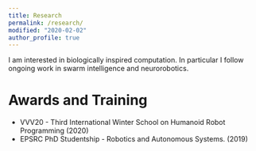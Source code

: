 ```yaml
--- 
title: Research
permalink: /research/
modified: "2020-02-02"
author_profile: true
---
```


I am interested in biologically inspired computation. In particular I follow ongoing work in swarm intelligence and neurorobotics.

# Awards and Training

- VVV20 - Third International Winter School on Humanoid Robot Programming (2020)
- EPSRC PhD Studentship - Robotics and Autonomous Systems. (2019)